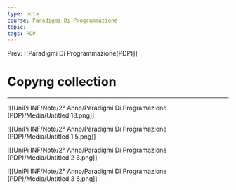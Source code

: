 ```yaml
---
type: nota
course: Paradigmi Di Programmazione
topic: 
tags: PDP
---
```


Prev: [[Paradigmi Di Programmazione(PDP)]]

# Copyng collection
---


![[UniPi INF/Note/2° Anno/Paradigmi Di Programazione (PDP)/Media/Untitled 18.png]]

![[UniPi INF/Note/2° Anno/Paradigmi Di Programazione (PDP)/Media/Untitled 1 5.png]]

![[UniPi INF/Note/2° Anno/Paradigmi Di Programazione (PDP)/Media/Untitled 2 6.png]]

![[UniPi INF/Note/2° Anno/Paradigmi Di Programazione (PDP)/Media/Untitled 3 6.png]]

